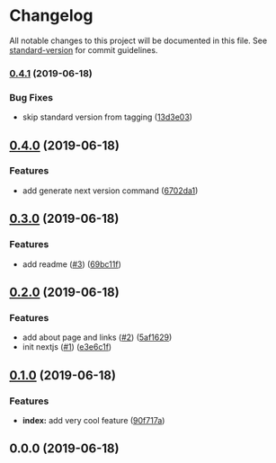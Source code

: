 # Changelog

All notable changes to this project will be documented in this file. See [standard-version](https://github.com/conventional-changelog/standard-version) for commit guidelines.

### [0.4.1](https://github.com/rappad/git-flow-standard-version-demo/compare/v0.4.0...v0.4.1) (2019-06-18)


### Bug Fixes

* skip standard version from tagging ([13d3e03](https://github.com/rappad/git-flow-standard-version-demo/commit/13d3e03))



## [0.4.0](https://github.com/rappad/git-flow-standard-version-demo/compare/v0.3.0...v0.4.0) (2019-06-18)


### Features

* add generate next version command ([6702da1](https://github.com/rappad/git-flow-standard-version-demo/commit/6702da1))



## [0.3.0](https://github.com/rappad/git-flow-standard-version-demo/compare/v0.2.0...v0.3.0) (2019-06-18)


### Features

* add readme ([#3](https://github.com/rappad/git-flow-standard-version-demo/issues/3)) ([69bc11f](https://github.com/rappad/git-flow-standard-version-demo/commit/69bc11f))



## [0.2.0](https://github.com/rappad/git-flow-standard-version-demo/compare/v0.1.0...v0.2.0) (2019-06-18)


### Features

* add about page and links ([#2](https://github.com/rappad/git-flow-standard-version-demo/issues/2)) ([5af1629](https://github.com/rappad/git-flow-standard-version-demo/commit/5af1629))
* init nextjs ([#1](https://github.com/rappad/git-flow-standard-version-demo/issues/1)) ([e3e6c1f](https://github.com/rappad/git-flow-standard-version-demo/commit/e3e6c1f))



## [0.1.0](https://github.com/rappad/git-flow-standard-version-demo/compare/v0.0.0...v0.1.0) (2019-06-18)


### Features

* **index:** add very cool feature ([90f717a](https://github.com/rappad/git-flow-standard-version-demo/commit/90f717a))



## 0.0.0 (2019-06-18)
